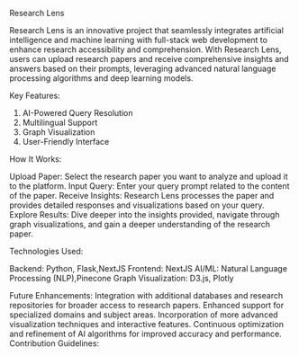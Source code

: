 Research Lens

Research Lens is an innovative project that seamlessly integrates artificial intelligence and machine learning with full-stack web development to enhance research accessibility and comprehension. With Research Lens, users can upload research papers and receive comprehensive insights and answers based on their prompts, leveraging advanced natural language processing algorithms and deep learning models.

Key Features:

1. AI-Powered Query Resolution
2. Multilingual Support
3. Graph Visualization
4. User-Friendly Interface

How It Works:

Upload Paper: Select the research paper you want to analyze and upload it to the platform.
Input Query: Enter your query prompt related to the content of the paper.
Receive Insights: Research Lens processes the paper and provides detailed responses and visualizations based on your query.
Explore Results: Dive deeper into the insights provided, navigate through graph visualizations, and gain a deeper understanding of the research paper.


Technologies Used:

Backend: Python, Flask,NextJS
Frontend: NextJS
AI/ML: Natural Language Processing (NLP),Pinecone
Graph Visualization: D3.js, Plotly

Future Enhancements:
Integration with additional databases and research repositories for broader access to research papers.
Enhanced support for specialized domains and subject areas.
Incorporation of more advanced visualization techniques and interactive features.
Continuous optimization and refinement of AI algorithms for improved accuracy and performance.
Contribution Guidelines:







